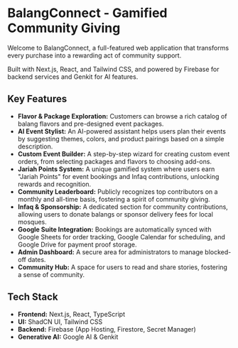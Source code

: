 # BalangConnect - Gamified Community Giving

Welcome to BalangConnect, a full-featured web application that transforms every purchase into a rewarding act of community support.

Built with Next.js, React, and Tailwind CSS, and powered by Firebase for backend services and Genkit for AI features.

## Key Features

- **Flavor & Package Exploration:** Customers can browse a rich catalog of balang flavors and pre-designed event packages.
- **AI Event Stylist:** An AI-powered assistant helps users plan their events by suggesting themes, colors, and product pairings based on a simple description.
- **Custom Event Builder:** A step-by-step wizard for creating custom event orders, from selecting packages and flavors to choosing add-ons.
- **Jariah Points System:** A unique gamified system where users earn "Jariah Points" for event bookings and Infaq contributions, unlocking rewards and recognition.
- **Community Leaderboard:** Publicly recognizes top contributors on a monthly and all-time basis, fostering a spirit of community giving.
- **Infaq & Sponsorship:** A dedicated section for community contributions, allowing users to donate balangs or sponsor delivery fees for local mosques.
- **Google Suite Integration:** Bookings are automatically synced with Google Sheets for order tracking, Google Calendar for scheduling, and Google Drive for payment proof storage.
- **Admin Dashboard:** A secure area for administrators to manage blocked-off dates.
- **Community Hub:** A space for users to read and share stories, fostering a sense of community.

## Tech Stack

- **Frontend:** Next.js, React, TypeScript
- **UI:** ShadCN UI, Tailwind CSS
- **Backend:** Firebase (App Hosting, Firestore, Secret Manager)
- **Generative AI:** Google AI & Genkit